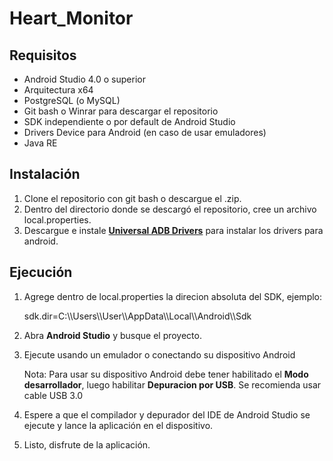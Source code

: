 # Heart_Monitor

## **Requisitos**

- Android Studio 4.0 o superior
- Arquitectura x64
- PostgreSQL (o MySQL)
- Git bash o Winrar para descargar el repositorio
- SDK independiente o por default de Android Studio
- Drivers Device para Android (en caso de usar emuladores)
- Java RE

## **Instalación**

1. Clone el repositorio con git bash o descargue el .zip.
2. Dentro del directorio donde se descargó el repositorio, cree un archivo local.properties.
3. Descargue e instale [**Universal ADB Drivers**](https://adb.clockworkmod.com/) para instalar los drivers para android.

## **Ejecución**

1. Agrege dentro de local.properties la direcion absoluta del SDK, ejemplo:

    sdk.dir=C\:\\\Users\\\User\\\AppData\\\Local\\\Android\\\Sdk

2. Abra **Android Studio** y busque el proyecto.
3. Ejecute usando un emulador o conectando su dispositivo Android

    Nota: Para usar su dispositivo Android debe tener habilitado el **Modo desarrollador**, luego habilitar **Depuracion por USB**. Se recomienda usar cable USB 3.0

4. Espere a que el compilador y depurador del IDE de Android Studio se ejecute y lance la aplicación en el dispositivo.
5. Listo, disfrute de la aplicación.
